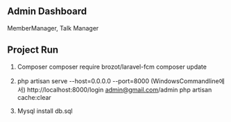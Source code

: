 ## Admin Dashboard
MemberManager, Talk Manager

## Project Run
1. Composer
   composer require brozot/laravel-fcm
   composer update

2. php artisan serve   --host=0.0.0.0 --port=8000 (WindowsCommandline에서)
   http://localhost:8000/login  admin@gmail.com/admin
   php artisan cache:clear

3. Mysql install db.sql


